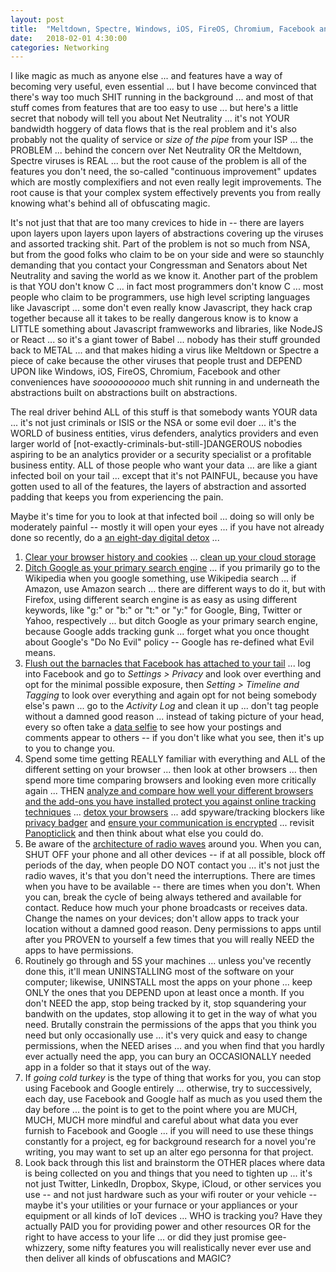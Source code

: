 ```yaml
---
layout: post
title:  "Meltdown, Spectre, Windows, iOS, FireOS, Chromium, Facebook and other viruses"
date:   2018-02-01 4:30:00
categories: Networking
---
```


I like magic as much as anyone else ... and features have a way of becoming very useful, even essential ... but I have become convinced that there's way too much SHIT running in the background ... and most of that stuff comes from features that are too easy to use ... but here's a little secret that nobody will tell you about Net Neutrality ... it's not YOUR bandwidth hoggery of data flows that is the real problem and it's also probably not the quality of service or *size of the pipe* from your ISP ... the PROBLEM ... behind the concern over Net Neutrality OR the Meltdown, Spectre viruses is REAL ... but the root cause of the problem is all of the features you don't need, the so-called "continuous improvement" updates which are mostly complexifiers and not even really legit improvements. The root cause is that your complex system effectively prevents you from really knowing what's behind all of obfuscating magic.

It's not just that that are too many crevices to hide in -- there are layers upon layers upon layers upon layers of abstractions covering up the viruses and assorted tracking shit. Part of the problem is not so much from NSA, but from the good folks who claim to be on your side and were so staunchly demanding that you contact your Congressman and Senators about Net Neutrality and saving the world as we know it. Another part of the problem is that YOU don't know C ... in fact most programmers don't know C ... most people who claim to be programmers, use high level scripting languages like Javascript ... some don't even really know Javascript, they hack crap together because all it takes to be really dangerous know is to know a LITTLE something about Javascript framweworks and libraries, like NodeJS or React ... so it's a giant tower of Babel ... nobody has their stuff grounded back to METAL ... and that makes hiding a virus like Meltdown or Spectre a piece of cake because the other viruses that people trust and DEPEND UPON like Windows, iOS, FireOS, Chromium, Facebook and other conveniences have *soooooooooo* much shit running in and underneath the abstractions built on abstractions built on abstractions.

The real driver behind ALL of this stuff is that somebody wants YOUR data ... it's not just criminals or ISIS or the NSA or some evil doer ... it's the WORLD of business entities, virus defenders, analytics providers and even larger world of [not-exactly-criminals-but-still-]DANGEROUS nobodies aspiring to be an analytics provider or a security specialist or a profitable business entity.  ALL of those people who want your data ... are like a giant infected boil on your tail ... except that it's not PAINFUL, because you have gotten used to all of the features, the layers of abstraction and assorted padding that keeps you from experiencing the pain.

Maybe it's time for you to look at that infected boil ... doing so will only be moderately painful -- mostly it will open your eyes ... if you have not already done so recently, do a [an eight-day digital detox](https://datadetox.myshadow.org/detox) ...

1. [Clear your browser history and cookies](https://datadetox.myshadow.org/detox/day1/1-make-a-fresh-start) ...  [clean up your cloud storage](https://datadetox.myshadow.org/detox/day1/4-internet-does-not-forget)
2. [Ditch Google as your primary search engine](https://support.mozilla.org/en-US/kb/add-or-remove-search-engine-firefox) ... if you primarily go to the Wikipedia when you google something, use Wikipedia search ... if Amazon, use Amazon search ... there are different ways to do it, but with Firefox, using different search engine is as easy as using different keywords, like "g:" or "b:" or "t:" or "y:" for Google, Bing, Twitter or Yahoo, respectively ... but ditch Google as your primary search engine, because Google adds tracking gunk ... forget what you once thought about Google's "Do No Evil" policy -- Google has re-defined what Evil means.
3. [Flush out the barnacles that Facebook has attached to your tail](https://datadetox.myshadow.org/detox/day3/2-flush-out-public-data) ... log into Facebook and go to *Settings > Privacy* and look over everthing and opt for the minimal possible exposure, then *Setting > Timeline and Tagging* to look over everything and again opt for not being somebody else's pawn ... go to the *Activity Log* and clean it up ... don't tag people without a damned good reason ... instead of taking picture of your head, every so often take a [data selfie](https://dataselfie.it/) to see how your postings and comments appear to others -- if you don't like what you see, then it's up to you to change you.
4. Spend some time getting REALLY familiar with everything and ALL of the different setting on your browser ... then look at other browsers ... then spend more time comparing browsers and looking even more critically again ... THEN [analyze and compare how well your different browsers and the add-ons you have installed protect you against online tracking techniques](https://panopticlick.eff.org/) ... [detox your browsers](https://datadetox.myshadow.org/detox/day4/3-detox-browser) ... add spyware/tracking blockers like [privacy badger](https://www.eff.org/privacybadger) and [ensure your communication is encrypted](https://www.eff.org/https-everywhere) ... revisit [Panopticlick](https://panopticlick.eff.org/) and then think about what else you could do.
5. Be aware of the [architecture of radio waves](http://architectureofradio.com/) around you. When you can, SHUT OFF your phone and all other devices -- if at all possible, block off periods of the day, when people DO NOT contact you ... it's not just the radio waves, it's that you don't need the interruptions. There are times when you have to be available -- there are times when you don't. When you can, break the cycle of being always tethered and available for contact. Reduce how much your phone broadcasts or receives data. Change the names on your devices; don't allow apps to track your location without a damned good reason. Deny permissions to apps until after you PROVEN to yourself a few times that you will really NEED the apps to have permissions.
6. Routinely go through and 5S your machines ... unless you've recently done this, it'll mean UNINSTALLING most of the software on your computer; likewise, UNINSTALL most the apps on your phone ... keep ONLY the ones that you DEPEND upon at least once a month. If you don't NEED the app, stop being tracked by it, stop squandering your bandwith on the updates, stop allowing it to get in the way of what you need. Brutally constrain the permissions of the apps that you think you need but only occasionally use ... it's very quick and easy to change permissions, when the NEED arises ... and you when find that you hardly ever actually need the app, you can bury an OCCASIONALLY needed app in a folder so that it stays out of the way.
7. If *going cold turkey* is the type of thing that works for you, you can stop using Facebook and Google entirely ... otherwise, try to successively, each day, use Facebook and Google half as much as you used them the day before ... the point is to get to the point where you are MUCH, MUCH, MUCH more mindful and careful about what data you ever furnish to Facebook and Google ... if you will need to use these things constantly for a project, eg for background research for a novel you're writing, you may want to set up an alter ego personna for that project.
8. Look back through this list and brainstorm the OTHER places where data is being collected on you and things that you need to tighten up ... it's not just Twitter, LinkedIn, Dropbox, Skype, iCloud, or other services you use -- and not just hardware such as your wifi router or your vehicle -- maybe it's your utilities or your furnace or your appliances or your equipment or all kinds of IoT devices ... WHO is tracking you? Have they actually PAID you for providing power and other resources OR for the right to have access to your life ... or did they just promise gee-whizzery, some nifty features you will realistically never ever use and then deliver all kinds of obfuscations and MAGIC?   
